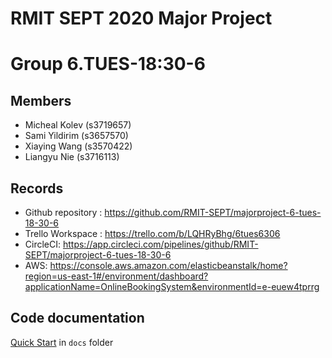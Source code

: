 # RMIT SEPT 2020 Major Project

# Group 6.TUES-18:30-6

## Members
* Micheal Kolev (s3719657)
* Sami Yildirim (s3657570)
* Xiaying Wang (s3570422)
* Liangyu Nie (s3716113)

## Records

* Github repository : https://github.com/RMIT-SEPT/majorproject-6-tues-18-30-6
* Trello Workspace : https://trello.com/b/LQHRyBhg/6tues6306
* CircleCI: https://app.circleci.com/pipelines/github/RMIT-SEPT/majorproject-6-tues-18-30-6
* AWS: https://console.aws.amazon.com/elasticbeanstalk/home?region=us-east-1#/environment/dashboard?applicationName=OnlineBookingSystem&environmentId=e-euew4tprrg
## Code documentation

[Quick Start](/docs/README.md) in `docs` folder
